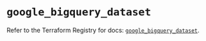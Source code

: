 # `google_bigquery_dataset`

Refer to the Terraform Registry for docs: [`google_bigquery_dataset`](https://registry.terraform.io/providers/hashicorp/google/5.14.0/docs/resources/bigquery_dataset).
